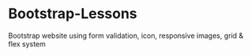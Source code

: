 # Bootstrap-Lessons
Bootstrap website using form validation, icon, responsive images, grid &amp; flex system
